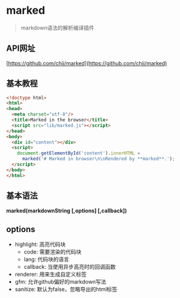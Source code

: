 # marked
> markdown语法的解析编译插件

## API网址
[https://github.com/chjj/marked](https://github.com/chjj/marked)

## 基本教程
```html
<!doctype html>
<html>
<head>
  <meta charset="utf-8"/>
  <title>Marked in the browser</title>
  <script src="lib/marked.js"></script>
</head>
<body>
  <div id="content"></div>
  <script>
    document.getElementById('content').innerHTML =
      marked('# Marked in browser\n\nRendered by **marked**.');
  </script>
</body>
</html>
```

## 基本语法
**marked(markdownString [,options] [,callback])**

## options
* highlight: 高亮代码块
	* code: 需要渲染的代码块
	* lang: 代码块的语言
	* callback: 当使用异步高亮时的回调函数
* renderer: 用来生成自定义标签
* gfm: 允许github偏好的markdown写法
* sanitize: 默认为false，忽略导出的html标签